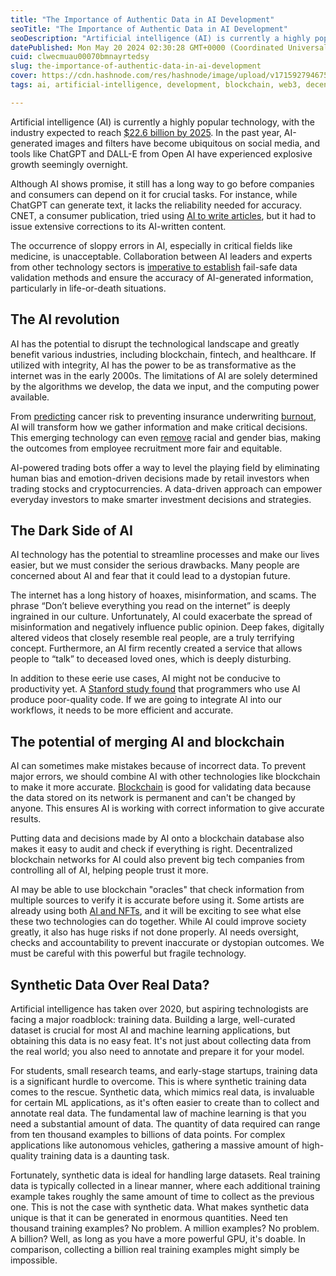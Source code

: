 ```yaml
---
title: "The Importance of Authentic Data in AI Development"
seoTitle: "The Importance of Authentic Data in AI Development"
seoDescription: "Artificial intelligence (AI) is currently a highly popular technology, with the industry expected to reach $22.6 billion by 2025. In the past year, AI......"
datePublished: Mon May 20 2024 02:30:28 GMT+0000 (Coordinated Universal Time)
cuid: clwecmuau00070bmnayrtedsy
slug: the-importance-of-authentic-data-in-ai-development
cover: https://cdn.hashnode.com/res/hashnode/image/upload/v1715927946755/bd651ce1-8550-4d6d-a71e-efc7bf3aa54d.png
tags: ai, artificial-intelligence, development, blockchain, web3, decentralization

---
```


Artificial intelligence (AI) is currently a highly popular technology, with the industry expected to reach [$22.6 billion by 2025](https://www.forbes.com/sites/qai/2023/01/06/applications-of-artificial-intelligence/?sh=1b10e41c3be4). In the past year, AI-generated images and filters have become ubiquitous on social media, and tools like ChatGPT and DALL-E from Open AI have experienced explosive growth seemingly overnight.

Although AI shows promise, it still has a long way to go before companies and consumers can depend on it for crucial tasks. For instance, while ChatGPT can generate text, it lacks the reliability needed for accuracy. CNET, a consumer publication, tried using [AI to write articles](https://twitter.com/Jon_Christian/status/1615364539083636742?ref_src=twsrc%5Etfw%7Ctwcamp%5Etweetembed%7Ctwterm%5E1615364539083636742%7Ctwgr%5E59f7305f4f37aec938f97343555a3e57439c23c9%7Ctwcon%5Es1_&ref_url=https%3A%2F%2Fnews.yahoo.com%2Fcnet-reviewing-accuracy-ai-written-212000949.html), but it had to issue extensive corrections to its AI-written content.

The occurrence of sloppy errors in AI, especially in critical fields like medicine, is unacceptable. Collaboration between AI leaders and experts from other technology sectors is [imperative to establish](https://www.axios.com/2023/01/18/chatgpt-ai-health-care-doctors) fail-safe data validation methods and ensure the accuracy of AI-generated information, particularly in life-or-death situations.

## The AI revolution

AI has the potential to disrupt the technological landscape and greatly benefit various industries, including blockchain, fintech, and healthcare. If utilized with integrity, AI has the power to be as transformative as the internet was in the early 2000s. The limitations of AI are solely determined by the algorithms we develop, the data we input, and the computing power available.

From [predicting](https://www.medtechdive.com/news/AI-lung-cancer-risk-MIT/640470/) cancer risk to preventing insurance underwriting [burnout](https://insurancenewsnet.com/innarticle/7-ways-ai-will-impact-the-insurance-industry-in-2023), AI will transform how we gather information and make critical decisions. This emerging technology can even [remove](https://charitydigital.org.uk/topics/topics/exploring-ai-and-talent-management-10669) racial and gender bias, making the outcomes from employee recruitment more fair and equitable.

AI-powered trading bots offer a way to level the playing field by eliminating human bias and emotion-driven decisions made by retail investors when trading stocks and cryptocurrencies. A data-driven approach can empower everyday investors to make smarter investment decisions and strategies.

## **The Dark Side of AI**

AI technology has the potential to streamline processes and make our lives easier, but we must consider the serious drawbacks. Many people are concerned about AI and fear that it could lead to a dystopian future.

The internet has a long history of hoaxes, misinformation, and scams. The phrase “Don’t believe everything you read on the internet” is deeply ingrained in our culture. Unfortunately, AI could exacerbate the spread of misinformation and negatively influence public opinion. Deep fakes, digitally altered videos that closely resemble real people, are a truly terrifying concept. Furthermore, an AI firm recently created a service that allows people to “talk” to deceased loved ones, which is deeply disturbing.

In addition to these eerie use cases, AI might not be conducive to productivity yet. A [Stanford study found](https://www.theregister.com/2022/12/21/ai_assistants_bad_code/) that programmers who use AI produce poor-quality code. If we are going to integrate AI into our workflows, it needs to be more efficient and accurate.

## The potential of merging AI and blockchain

AI can sometimes make mistakes because of incorrect data. To prevent major errors, we should combine AI with other technologies like blockchain to make it more accurate. [Blockchain](https://www.spheron.network/) is good for validating data because the data stored on its network is permanent and can't be changed by anyone. This ensures AI is working with correct information to give accurate results.

Putting data and decisions made by AI onto a blockchain database also makes it easy to audit and check if everything is right. Decentralized blockchain networks for AI could also prevent big tech companies from controlling all of AI, helping people trust it more.

AI may be able to use blockchain "oracles" that check information from multiple sources to verify it is accurate before using it. Some artists are already using both [AI and NFTs](https://nftnow.com/features/four-artists-open-up-about-ai-and-the-future-of-their-craft/), and it will be exciting to see what else these two technologies can do together. While AI could improve society greatly, it also has huge risks if not done properly. AI needs oversight, checks and accountability to prevent inaccurate or dystopian outcomes. We must be careful with this powerful but fragile technology.

## Synthetic Data Over Real Data?

Artificial intelligence has taken over 2020, but aspiring technologists are facing a major roadblock: training data. Building a large, well-curated dataset is crucial for most AI and machine learning applications, but obtaining this data is no easy feat. It's not just about collecting data from the real world; you also need to annotate and prepare it for your model.

For students, small research teams, and early-stage startups, training data is a significant hurdle to overcome. This is where synthetic training data comes to the rescue. Synthetic data, which mimics real data, is invaluable for certain ML applications, as it's often easier to create than to collect and annotate real data. The fundamental law of machine learning is that you need a substantial amount of data. The quantity of data required can range from ten thousand examples to billions of data points. For complex applications like autonomous vehicles, gathering a massive amount of high-quality training data is a daunting task.

Fortunately, synthetic data is ideal for handling large datasets. Real training data is typically collected in a linear manner, where each additional training example takes roughly the same amount of time to collect as the previous one. This is not the case with synthetic data. What makes synthetic data unique is that it can be generated in enormous quantities. Need ten thousand training examples? No problem. A million examples? No problem. A billion? Well, as long as you have a more powerful GPU, it's doable. In comparison, collecting a billion real training examples might simply be impossible.